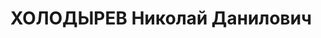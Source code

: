 ---
title: ХОЛОДЫРЕВ Николай Данилович
description: "Род. в 1890. Проживал: г. Оренбург. Слесарь обозостроительный завод\
  \ \n  Приговор: ВК ВС СССР, 01.02.1938 – ВМН. \n  Реабилитирован 09.08.1957"
---